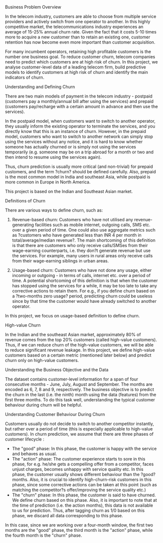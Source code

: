 Business Problem Overview

In the telecom industry, customers are able to choose from multiple service providers and actively switch from one operator to another. In this highly competitive market, the telecommunications industry experiences an average of 15-25% annual churn rate. Given the fact that it costs 5-10 times more to acquire a new customer than to retain an existing one, customer retention has now become even more important than customer acquisition.

For many incumbent operators, retaining high profitable customers is the number one business goal.
To reduce customer churn, telecom companies need to predict which customers are at high risk of churn.
In this project, we analyse customer-level data of a leading telecom firm, build predictive models to identify customers at high risk of churn and identify the main indicators of churn.


Understanding and Defining Churn

There are two main models of payment in the telecom industry - postpaid (customers pay a monthly/annual bill after using the services) and prepaid (customers pay/recharge with a certain amount in advance and then use the services).

In the postpaid model, when customers want to switch to another operator, they usually inform the existing operator to terminate the services, and you directly know that this is an instance of churn.
However, in the prepaid model, customers who want to switch to another network can simply stop using the services without any notice, and it is hard to know whether someone has actually churned or is simply not using the services temporarily (e.g. someone may be on a trip abroad for a month or two and then intend to resume using the services again).

Thus, churn prediction is usually more critical (and non-trivial) for prepaid customers, and the term ?churn? should be defined carefully.  Also, prepaid is the most common model in India and southeast Asia, while postpaid is more common in Europe in North America.

This project is based on the Indian and Southeast Asian market.


Definitions of Churn

There are various ways to define churn, such as:

1. Revenue-based churn: Customers who have not utilised any revenue-generating facilities such as mobile internet, outgoing calls, SMS etc. over a given period of time. One could also use aggregate metrics such as ?customers who have generated less than INR 4 per month in total/average/median revenue?.
The main shortcoming of this definition is that there are customers who only receive calls/SMSes from their wage-earning counterparts, i.e. they don?t generate revenue but use the services. For example, many users in rural areas only receive calls from their wage-earning siblings in urban areas.

2. Usage-based churn: Customers who have not done any usage, either incoming or outgoing - in terms of calls, internet etc. over a period of time.
A potential shortcoming of this definition is that when the customer has stopped using the services for a while, it may be too late to take any corrective actions to retain them. For e.g., if you define churn based on a ?two-months zero usage? period, predicting churn could be useless since by that time the customer would have already switched to another operator.

In this project, we focus on usage-based definition to define churn.
 

High-value Churn

In the Indian and the southeast Asian market, approximately 80% of revenue comes from the top 20% customers (called high-value customers). Thus, if we can reduce churn of the high-value customers, we will be able to reduce significant revenue leakage. In this project, we define high-value customers based on a certain metric (mentioned later below) and predict churn only on high-value customers.


Understanding the Business Objective and the Data

The dataset contains customer-level information for a span of four consecutive months - June, July, August and September. The months are encoded as 6, 7, 8 and 9, respectively. 
The business objective is to predict the churn in the last (i.e. the ninth) month using the data (features) from the first three months. To do this task well, understanding the typical customer behaviour during churn will be helpful.
 

Understanding Customer Behaviour During Churn

Customers usually do not decide to switch to another competitor instantly, but rather over a period of time (this is especially applicable to high-value customers). In churn prediction, we assume that there are three phases of customer lifecycle :
 - The "good" phase: In this phase, the customer is happy with the service and behaves as usual.
 - The "action" phase: The customer experience starts to sore in this phase, for e.g. he/she gets a compelling offer from a  competitor, faces unjust charges, becomes unhappy with service quality etc. In this phase, the customer usually shows different behaviour than the ?good? months. Also, it is crucial to identify high-churn-risk customers in this phase, since some corrective actions can be taken at this point (such as matching the competitor?s offer/improving the service quality etc.)
 - The "churn" phase: In this phase, the customer is said to have churned. We define churn based on this phase. Also, it is important to note that at the time of prediction (i.e. the action months), this data is not available to us for prediction. Thus, after tagging churn as 1/0 based on this phase, we discard all data corresponding to this phase.

In this case, since we are working over a four-month window, the first two months are the "good" phase, the third month is the "action" phase, while the fourth month is the "churn" phase.
